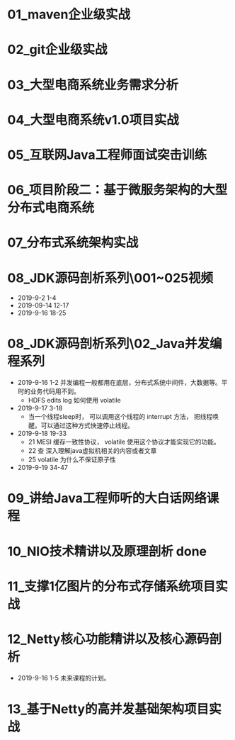 
# 01_maven企业级实战

# 02_git企业级实战

# 03_大型电商系统业务需求分析

# 04_大型电商系统v1.0项目实战

# 05_互联网Java工程师面试突击训练

# 06_项目阶段二：基于微服务架构的大型分布式电商系统

# 07_分布式系统架构实战

# 08_JDK源码剖析系列\001~025视频   
- 2019-9-2 1-4 
- 2019-09-14 12-17
- 2019-9-16 18-25

# 08_JDK源码剖析系列\02_Java并发编程系列
- 2019-9-16 1-2 并发编程一般都用在底层，分布式系统中间件，大数据等。平时的业务代码用不到。
  - HDFS edits log 如何使用 volatile
- 2019-9-17 3-18
  - 当一个线程sleep时， 可以调用这个线程的 interrupt 方法， 把线程唤醒。可以通过这种方式快速停止线程。
- 2019-9-18 19-33
  - 21 MESI 缓存一致性协议， volatile 使用这个协议才能实现它的功能。 
  - 22 查 深入理解java虚拟机相关的内容或者文章
  - 25 volatile 为什么不保证原子性
- 2019-9-19 34-47
    
# 09_讲给Java工程师听的大白话网络课程

# 10_NIO技术精讲以及原理剖析 done

# 11_支撑1亿图片的分布式存储系统项目实战

# 12_Netty核心功能精讲以及核心源码剖析
- 2019-9-16 1-5  未来课程的计划。   
# 13_基于Netty的高并发基础架构项目实战
